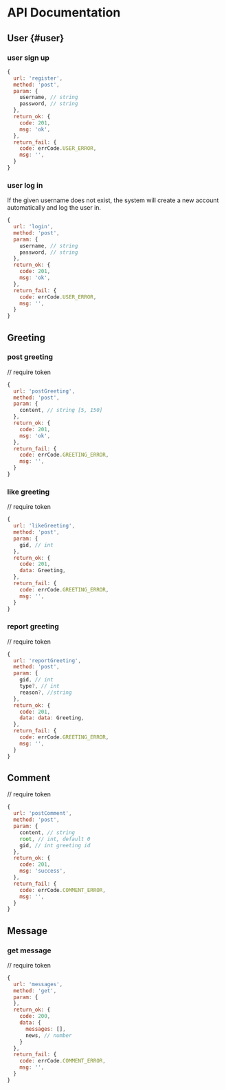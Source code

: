 # API Documentation

## User {#user}

### user sign up

``` js
{
  url: 'register',
  method: 'post',
  param: {
    username, // string
    password, // string
  },
  return_ok: {
    code: 201,
    msg: 'ok',
  },
  return_fail: {
    code: errCode.USER_ERROR,
    msg: '',
  }
}
```

### user log in

If the given username does not exist, the system will create a new account automatically and log the user in.

``` js
{
  url: 'login',
  method: 'post',
  param: {
    username, // string
    password, // string
  },
  return_ok: {
    code: 201,
    msg: 'ok',
  },
  return_fail: {
    code: errCode.USER_ERROR,
    msg: '',
  }
}
```

## Greeting

### post greeting

// require token

``` js
{
  url: 'postGreeting',
  method: 'post',
  param: {
    content, // string [5, 150]
  },
  return_ok: {
    code: 201,
    msg: 'ok',
  },
  return_fail: {
    code: errCode.GREETING_ERROR,
    msg: '',
  }
}
```

### like greeting

// require token

``` js
{
  url: 'likeGreeting',
  method: 'post',
  param: {
    gid, // int
  },
  return_ok: {
    code: 201,
    data: Greeting,
  },
  return_fail: {
    code: errCode.GREETING_ERROR,
    msg: '',
  }
}
```

### report greeting

// require token

``` js
{
  url: 'reportGreeting',
  method: 'post',
  param: {
    gid, // int
    type?, // int
    reason?, //string
  },
  return_ok: {
    code: 201,
    data: data: Greeting,
  },
  return_fail: {
    code: errCode.GREETING_ERROR,
    msg: '',
  }
}
```

## Comment

// require token

``` js
{
  url: 'postComment',
  method: 'post',
  param: {
    content, // string
    root, // int, default 0
    gid, // int greeting id
  },
  return_ok: {
    code: 201,
    msg: 'success',
  },
  return_fail: {
    code: errCode.COMMENT_ERROR,
    msg: '',
  }
}
```

## Message

### get message

// require token

``` js
{
  url: 'messages',
  method: 'get',
  param: {
  },
  return_ok: {
    code: 200,
    data: {
      messages: [],
      news, // number
    }
  },
  return_fail: {
    code: errCode.COMMENT_ERROR,
    msg: '',
  }
}
```
